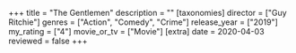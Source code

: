 +++
title = "The Gentlemen"
description = ""
[taxonomies]
director = ["Guy Ritchie"] 
genres = ["Action", "Comedy", "Crime"]
release_year = ["2019"]
my_rating = ["4"]
movie_or_tv = ["Movie"]
[extra]
date = 2020-04-03
reviewed = false
+++
